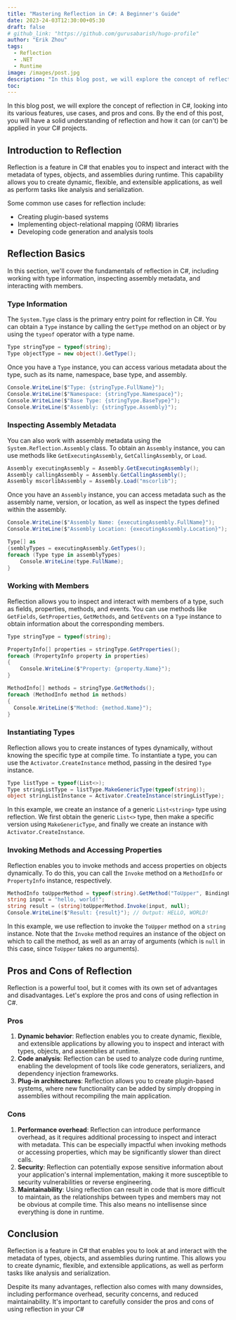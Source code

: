```yaml
---
title: "Mastering Reflection in C#: A Beginner's Guide"
date: 2023-24-03T12:30:00+05:30
draft: false
# github_link: "https://github.com/gurusabarish/hugo-profile"
author: "Erik Zhou"
tags:
  - Reflection
  - .NET
  - Runtime
image: /images/post.jpg
description: "In this blog post, we will explore the concept of reflection in C#, looking into its various features, use cases, and pros and cons. By the end of this post, you will have a solid understanding of reflection and how it can (or can't) be applied in your C# projects."
toc: 
---
```


In this blog post, we will explore the concept of reflection in C#, looking into its various features, use cases, and pros and cons. By the end of this post, you will have a solid understanding of reflection and how it can (or can't) be applied in your C# projects.

## Introduction to Reflection

Reflection is a feature in C# that enables you to inspect and interact with the metadata of types, objects, and assemblies during runtime. This capability allows you to create dynamic, flexible, and extensible applications, as well as perform tasks like analysis and serialization.

Some common use cases for reflection include:

- Creating plugin-based systems
- Implementing object-relational mapping (ORM) libraries
- Developing code generation and analysis tools

## Reflection Basics

In this section, we'll cover the fundamentals of reflection in C#, including working with type information, inspecting assembly metadata, and interacting with members.

### Type Information

The `System.Type` class is the primary entry point for reflection in C#. You can obtain a `Type` instance by calling the `GetType` method on an object or by using the `typeof` operator with a type name.

```csharp
Type stringType = typeof(string);
Type objectType = new object().GetType();
```

Once you have a `Type` instance, you can access various metadata about the type, such as its name, namespace, base type, and assembly.

```csharp
Console.WriteLine($"Type: {stringType.FullName}");
Console.WriteLine($"Namespace: {stringType.Namespace}");
Console.WriteLine($"Base Type: {stringType.BaseType}");
Console.WriteLine($"Assembly: {stringType.Assembly}");
```

### Inspecting Assembly Metadata

You can also work with assembly metadata using the `System.Reflection.Assembly` class. To obtain an `Assembly` instance, you can use methods like `GetExecutingAssembly`, `GetCallingAssembly`, or `Load`.

```csharp
Assembly executingAssembly = Assembly.GetExecutingAssembly();
Assembly callingAssembly = Assembly.GetCallingAssembly();
Assembly mscorlibAssembly = Assembly.Load("mscorlib");
```

Once you have an `Assembly` instance, you can access metadata such as the assembly name, version, or location, as well as inspect the types defined within the assembly.

```csharp
Console.WriteLine($"Assembly Name: {executingAssembly.FullName}");
Console.WriteLine($"Assembly Location: {executingAssembly.Location}");

Type[] as
{semblyTypes = executingAssembly.GetTypes();
foreach (Type type in assemblyTypes)
    Console.WriteLine(type.FullName);
}
```

### Working with Members

Reflection allows you to inspect and interact with members of a type, such as fields, properties, methods, and events. You can use methods like `GetFields`, `GetProperties`, `GetMethods`, and `GetEvents` on a `Type` instance to obtain information about the corresponding members.

```csharp
Type stringType = typeof(string);

PropertyInfo[] properties = stringType.GetProperties();
foreach (PropertyInfo property in properties)
{
    Console.WriteLine($"Property: {property.Name}");
}

MethodInfo[] methods = stringType.GetMethods();
foreach (MethodInfo method in methods)
{
  Console.WriteLine($"Method: {method.Name}");
}
```


### Instantiating Types

Reflection allows you to create instances of types dynamically, without knowing the specific type at compile time. To instantiate a type, you can use the `Activator.CreateInstance` method, passing in the desired `Type` instance.

```csharp
Type listType = typeof(List<>);
Type stringListType = listType.MakeGenericType(typeof(string));
object stringListInstance = Activator.CreateInstance(stringListType);
```

In this example, we create an instance of a generic `List<string>` type using reflection. We first obtain the generic `List<>` type, then make a specific version using `MakeGenericType`, and finally we create an instance with `Activator.CreateInstance`.

### Invoking Methods and Accessing Properties

Reflection enables you to invoke methods and access properties on objects dynamically. To do this, you can call the `Invoke` method on a `MethodInfo` or `PropertyInfo` instance, respectively.

```csharp
MethodInfo toUpperMethod = typeof(string).GetMethod("ToUpper", BindingFlags.Public | BindingFlags.Instance);
string input = "hello, world!";
string result = (string)toUpperMethod.Invoke(input, null);
Console.WriteLine($"Result: {result}"); // Output: HELLO, WORLD!
```

In this example, we use reflection to invoke the `ToUpper` method on a `string` instance. Note that the `Invoke` method requires an instance of the object on which to call the method, as well as an array of arguments (which is `null` in this case, since `ToUpper` takes no arguments).

## Pros and Cons of Reflection

Reflection is a powerful tool, but it comes with its own set of advantages and disadvantages. Let's explore the pros and cons of using reflection in C#.

### Pros

1. **Dynamic behavior**: Reflection enables you to create dynamic, flexible, and extensible applications by allowing you to inspect and interact with types, objects, and assemblies at runtime.
2. **Code analysis**: Reflection can be used to analyze code during runtime, enabling the development of tools like code generators, serializers, and dependency injection frameworks.
3. **Plug-in architectures**: Reflection allows you to create plugin-based systems, where new functionality can be added by simply dropping in assemblies without recompiling the main application.

### Cons
1. **Performance overhead**: Reflection can introduce performance overhead, as it requires additional processing to inspect and interact with metadata. This can be especially impactful when invoking methods or accessing properties, which may be significantly slower than direct calls.
2. **Security**: Reflection can potentially expose sensitive information about your application's internal implementation, making it more susceptible to security vulnerabilities or reverse engineering.
3. **Maintainability**: Using reflection can result in code that is more difficult to maintain, as the relationships between types and members may not be obvious at compile time. This also means no intellisense since everything is done in runtime.

## Conclusion

Reflection is a feature in C# that enables you to look at and interact with the metadata of types, objects, and assemblies during runtime. This allows you to create dynamic, flexible, and extensible applications, as well as perform tasks like analysis and serialization.

Despite its many advantages, reflection also comes with many downsides, including performance overhead, security concerns, and reduced maintainability. It's important to carefully consider the pros and cons of using reflection in your C#